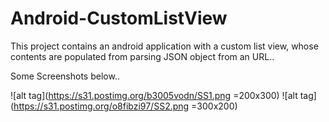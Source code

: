 # Android-CustomListView
This project contains an android application with a custom list view, whose contents are populated from parsing JSON object from an URL..



Some Screenshots below..

![alt tag](https://s31.postimg.org/b3005vodn/SS1.png =200x300)
![alt tag](https://s31.postimg.org/o8fibzi97/SS2.png =300x200)

